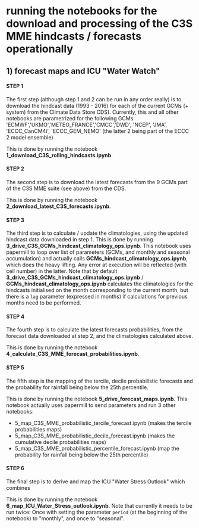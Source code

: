 # running the notebooks for the download and processing of the C3S MME hindcasts / forecasts operationally 

## 1) forecast maps and ICU "Water Watch" 

#### STEP 1

The first step (although step 1 and 2 can be run in any order really) is to download the hindcast data (1993 - 2016) for each of the current GCMs (+ system) from the Climate Data Store CDS). Currently, this and all other notebooks are parametrized for the following GCMs: 'ECMWF','UKMO','METEO_FRANCE','CMCC','DWD', 'NCEP', 'JMA', 'ECCC_CanCM4i', 'ECCC_GEM_NEMO' (the latter 2 being part of the ECCC 2 model ensemble)

This is done by running the notebook **1_download_C3S_rolling_hindcasts.ipynb**. 

#### STEP 2

The second step is to download the latest forecasts from the 9 GCMs part of the C3S MME suite (see above) from the CDS. 

This is done by running the notebook **2_download_latest_C3S_forecasts.ipynb**.

#### STEP 3

The third step is to calculate / update the climatologies, using the updated hindcast data downloaded in step 1. This is done by running **3_drive_C3S_GCMs_hindcast_climatology_ops.ipynb**. This notebook uses papermill to loop over list of parameters (GCMs, and monthly and seasonal accumulation) and actually calls **GCMs_hindcast_climatology_ops.ipynb**, which does the heavy lifting. Any error at execution will be reflected (with cell number) in the latter. Note that by default **3_drive_C3S_GCMs_hindcast_climatology_ops.ipynb** / **GCMs_hindcast_climatology_ops.ipynb** calculates the climatologies for the hindcasts initialised on the month corresponding to the current month, but there is a `lag` parameter (expressed in months) if calculations for previous months need to be performed. 

#### STEP 4

The fourth step is to calculate the latest forecasts probabilities, from the forecast data downloaded at step 2, and the climatologies calculated above.

This is done by running the notebook **4_calculate_C3S_MME_forecast_probabilities.ipynb**.

#### STEP 5

The fifth step is the mapping of the tercile, decile probabilistic forecasts and the probability for rainfall being below the 25th percentile. 

This is done by running the notebook **5_drive_forecast_maps.ipynb**. This notebook actually uses papermill to send parameters and run 3 other notebooks: 

- 5_map_C3S_MME_probabilistic_tercile_forecast.ipynb (makes the tercile probabilities maps)
- 5_map_C3S_MME_probabilistic_decile_forecast.ipynb (makes the cumulative decile probabilities maps)
- 5_map_C3S_MME_probabilistic_percentile_forecast.ipynb (map the probability for rainfall being below the 25th percentile)

#### STEP 6

The final step is to derive and map the ICU "Water Stress Outlook" which combines 

This is done by running the notebook **6_map_ICU_Water_Stress_outlook.ipynb**. Note that currently it needs to be run twice: Once with setting the parameter `period` (at the beginning of the notebook) to "monthly", and once to "seasonal". 